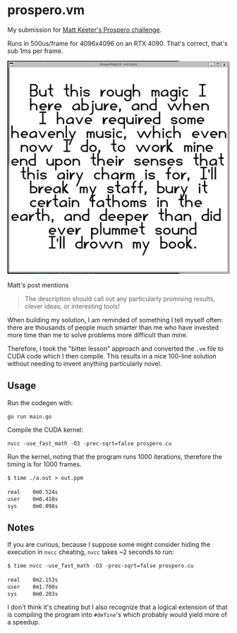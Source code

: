 # prospero.vm

My submission for [Matt Keeter's Prospero challenge](https://www.mattkeeter.com/projects/prospero/).

Runs in 500us/frame for 4096x4096 on an RTX 4090. That's correct, that's sub 1ms per frame.

![prospero](output.png)

Matt's post mentions

> The description should call out any particularly promising results, clever ideas, or interesting tools!

When building my solution, I am reminded of something I tell myself often: there are thousands of people
much smarter than me who have invested more time than me to solve problems more difficult than mine.

Therefore, I took the "bitter lesson" approach and converted the `.vm` file to CUDA code which I then compile.
This results in a nice 100-line solution without needing to invent anything particularly novel.

## Usage

Run the codegen with:

```
go run main.go
```

Compile the CUDA kernel:

```
nvcc -use_fast_math -O3 -prec-sqrt=false prospero.cu
```

Run the kernel, noting that the program runs 1000 iterations, therefore the timing is for 1000 frames.

```
$ time ./a.out > out.ppm

real    0m0.524s
user    0m0.410s
sys     0m0.098s
```

## Notes

If you are curious, because I suppose some might consider hiding the execution in `nvcc` cheating,
`nvcc` takes ~2 seconds to run:

```
$ time nvcc -use_fast_math -O3 -prec-sqrt=false prospero.cu

real    0m2.153s
user    0m1.700s
sys     0m0.203s
```

I don't think it's cheating but I also recognize that a logical extension of that is compiling
the program into `#define`'s which probably would yield more of a speedup.
